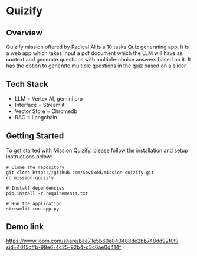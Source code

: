 # Quizify

## Overview

Quizify mission offered by Radical AI is a 10 tasks Quiz generating app. It is a web app which takes input a pdf document which the LLM will have as context and generate questions with multiple-choice answers based on it.
It has the option to generate multiple questions in the quiz based on a slider
## Tech Stack
- LLM = Vertex AI, gemini pro
- Interface = Streamlit
- Vector Store = Chromedb
- RAG = Langchain

## Getting Started
To get started with Mission Quizify, please follow the installation and setup instructions below:
```
# Clone the repository
git clone https://github.com/Sevixdd/mission-quizify.git
cd mission-quizify

# Install dependencies
pip install -r requirements.txt

# Run the application
streamlit run app.py
```
## Demo link
https://www.loom.com/share/bee71e5b60e043488de2bb748dd92f0f?sid=4015cffb-98e6-4c25-92b4-d3c6ae0d414f
